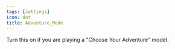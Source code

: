 ```yaml
---
tags: [settings]
icon: dot
title: Adventure_Mode
---
```

Turn this on if you are playing a "Choose Your Adventure" model.